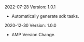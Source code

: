 2022-07-28 Version: 1.0.1
- Automatically generate sdk tasks.

2020-12-30 Version: 1.0.0
- AMP Version Change.

